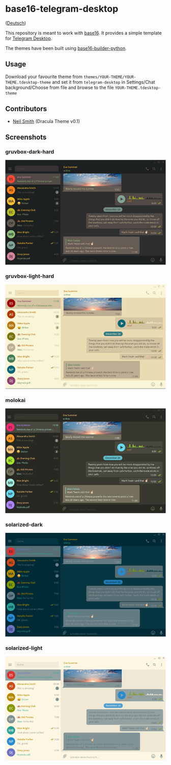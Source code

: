 # base16-telegram-desktop
([Deutsch](doc/README_DE.md))

This repository is meant to work with
[base16](https://github.com/chriskempson/base16).
It provides a simple template for [Telegram Desktop](https://desktop.telegram.org).

The themes have been built using [base16-builder-python](https://github.com/InspectorMustache/base16-builder-python).

## Usage
Download your favourite theme from `themes/YOUR-THEME/YOUR-THEME.tdesktop-theme` and set it from `telegram-desktop` in Settings/Chat background/Choose from file and browse to the file `YOUR-THEME.tdesktop-theme`

## Contributors
- [Neil Smith](https://github.com/dracula/telegram/blob/master/colors.tdesktop-theme) (Dracula Theme v0.1)

## Screenshots

### gruvbox-dark-hard
![gruvbox-dark-hard](screenshots/gruvbox-dark-hard.png)

### gruvbox-light-hard
![gruvbox-light-hard](screenshots/gruvbox-light-hard.png)

### molokai
![molokai](screenshots/molokai.png)

### solarized-dark
![solarized-dark](screenshots/solarized-dark.png)

### solarized-light
![solarized-light](screenshots/solarized-light.png)
